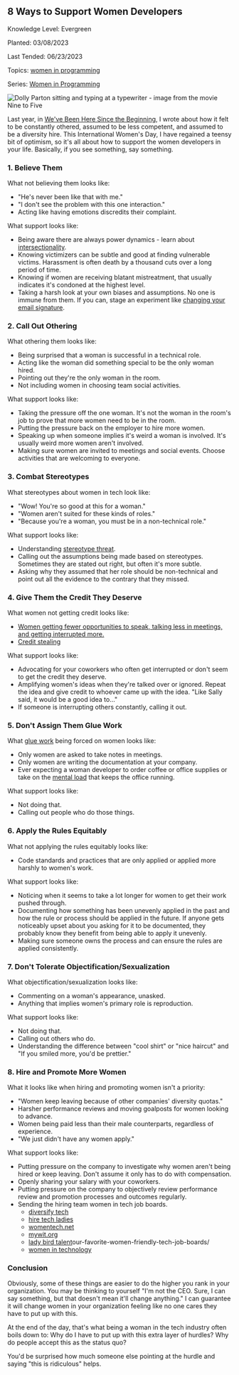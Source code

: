 ## 8 Ways to Support Women Developers

Knowledge Level: Evergreen

Planted: 03/08/2023

Last Tended: 06/23/2023

Topics: [women in programming](/topic.html?topic=womenInProgramming)

Series: [Women in Programming](/series.html?series=women)

![Dolly Parton sitting and typing at a typewriter - image from the movie Nine to Five](https://images.abbeyperini.com/women-in-programming/dollypartonninetofive.jpg)

Last year, in [We've Been Here Since the Beginning](/blog.html?blog=beginning), I wrote about how it felt to be constantly othered, assumed to be less competent, and assumed to be a diversity hire. This International Women's Day, I have regained a teensy bit of optimism, so it's all about how to support the women developers in your life. Basically, if you see something, say something.

### 1. Believe Them

What not believing them looks like:

- "He's never been like that with me."
- "I don't see the problem with this one interaction."
- Acting like having emotions discredits their complaint.

What support looks like:

- Being aware there are always power dynamics - learn about [intersectionality](https://www.vox.com/the-highlight/2019/5/20/18542843/intersectionality-conservatism-law-race-gender-discrimination).
- Knowing victimizers can be subtle and good at finding vulnerable victims. Harassment is often death by a thousand cuts over a long period of time.
- Knowing if women are receiving blatant mistreatment, that usually indicates it's condoned at the highest level.
- Taking a harsh look at your own biases and assumptions. No one is immune from them. If you can, stage an experiment like [changing your email signature](https://www.independent.co.uk/news/business/news/gender-inequality-man-woman-switch-names-week-martin-schneider-nicky-knacks-pay-gap-a7622201.html).

### 2. Call Out Othering

What othering them looks like:

- Being surprised that a woman is successful in a technical role.
- Acting like the woman did something special to be the only woman hired.
- Pointing out they're the only woman in the room.
- Not including women in choosing team social activities.

What support looks like:

- Taking the pressure off the one woman. It's not the woman in the room's job to prove that more women need to be in the room.
- Putting the pressure back on the employer to hire more women.
- Speaking up when someone implies it's weird a woman is involved. It's usually weird more women aren't involved.
- Making sure women are invited to meetings and social events. Choose activities that are welcoming to everyone.

### 3. Combat Stereotypes

What stereotypes about women in tech look like:

- "Wow! You're so good at this for a woman."
- "Women aren't suited for these kinds of roles."
- "Because you're a woman, you must be in a non-technical role."

What support looks like:

- Understanding [stereotype threat](https://en.wikipedia.org/wiki/Stereotype_threat).
- Calling out the assumptions being made based on stereotypes. Sometimes they are stated out right, but often it's more subtle.
- Asking why they assumed that her role should be non-technical and point out all the evidence to the contrary that they missed.

### 4. Give Them the Credit They Deserve

What women not getting credit looks like:

- [Women getting fewer opportunities to speak, talking less in meetings, and getting interrupted more.](https://finance.yahoo.com/news/stark-reality-men-dominate-talking-meetings-113112910.html)
- [Credit stealing](https://hbr.org/podcast/2018/10/the-art-of-claiming-credit)

What support looks like:

- Advocating for your coworkers who often get interrupted or don't seem to get the credit they deserve.
- Amplifying women's ideas when they're talked over or ignored. Repeat the idea and give credit to whoever came up with the idea. "Like Sally said, it would be a good idea to..."
- If someone is interrupting others constantly, calling it out.

### 5. Don't Assign Them Glue Work

What [glue work](https://noidea.dog/glue) being forced on women looks like:

- Only women are asked to take notes in meetings.
- Only women are writing the documentation at your company.
- Ever expecting a woman developer to order coffee or office supplies or take on the [mental load](https://www.mindbodygreen.com/articles/what-is-the-mental-load) that keeps the office running.

What support looks like:

- Not doing that.
- Calling out people who do those things.

### 6. Apply the Rules Equitably

What not applying the rules equitably looks like:

- Code standards and practices that are only applied or applied more harshly to women's work.

What support looks like:

- Noticing when it seems to take a lot longer for women to get their work pushed through.
- Documenting how something has been unevenly applied in the past and how the rule or process should be applied in the future. If anyone gets noticeably upset about you asking for it to be documented, they probably know they benefit from being able to apply it unevenly.
- Making sure someone owns the process and can ensure the rules are applied consistently.

### 7. Don't Tolerate Objectification/Sexualization

What objectification/sexualization looks like:

- Commenting on a woman's appearance, unasked.
- Anything that implies women's primary role is reproduction.

What support looks like:

- Not doing that.
- Calling out others who do.
- Understanding the difference between "cool shirt" or "nice haircut" and "If you smiled more, you'd be prettier."

### 8. Hire and Promote More Women

What it looks like when hiring and promoting women isn't a priority:

- "Women keep leaving because of other companies' diversity quotas."
- Harsher performance reviews and moving goalposts for women looking to advance.
- Women being paid less than their male counterparts, regardless of experience.
- "We just didn't have any women apply."

What support looks like:

- Putting pressure on the company to investigate why women aren't being hired or keep leaving. Don't assume it only has to do with compensation.
- Openly sharing your salary with your coworkers.
- Putting pressure on the company to objectively review performance review and promotion processes and outcomes regularly.
- Sending the hiring team women in tech job boards.
  - [diversify tech](https://www.diversifytech.com/hire)
  - [hire tech ladies](https://members.hiretechladies.com/jobs)
  - [womentech.net](https://www.womentech.net/jobs)
  - [mywit.org](https://mywit.org/jobs-listing/)
  - [lady bird talent](https://ladybirdtalent.com/blog/)our-favorite-women-friendly-tech-job-boards/
  - [women in technology](https://www.womenintechnology.org/career-center)

### Conclusion

Obviously, some of these things are easier to do the higher you rank in your organization. You may be thinking to yourself "I'm not the CEO. Sure, I can say something, but that doesn't mean it'll change anything." I can guarantee it will change women in your organization feeling like no one cares they have to put up with this.

At the end of the day, that's what being a woman in the tech industry often boils down to: Why do I have to put up with this extra layer of hurdles? Why do people accept this as the status quo?

You'd be surprised how much someone else pointing at the hurdle and saying "this is ridiculous" helps.
